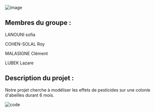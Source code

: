 
![image](https://www.espritsante.com/images/0248103001340357281.jpg)


## Membres du groupe : ##

LANOUNI sofia      

COHEN-SOLAL Roy   

MALASIGNE Clément

LUBEK Lazare  


## Description du projet : ##

Notre projet cherche à modéliser les effets de pesticides sur une colonie d'abeilles durant 6 mois.


![code]()


